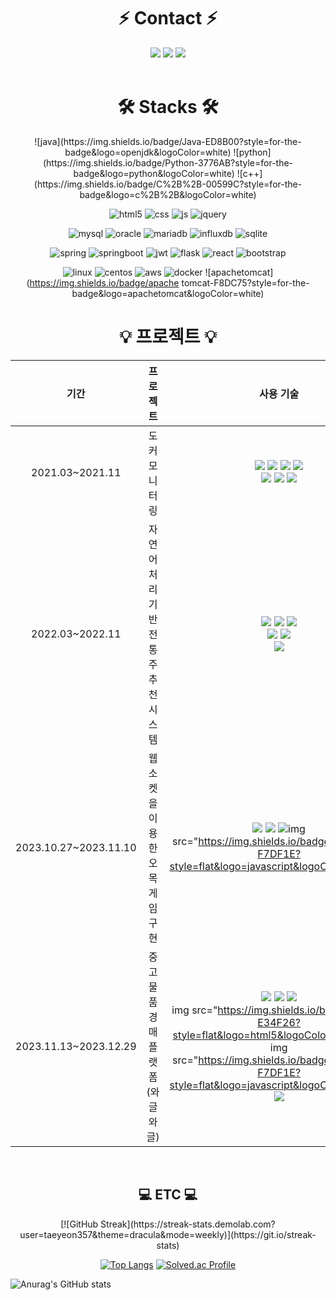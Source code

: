 
<div align=center>
  <h1>⚡ Contact ⚡</h1>
</div>

<div align=center>
  <a href="https://sodehdt-ldkt.tistory.com/"><img src="https://img.shields.io/badge/Tistory-000000?style=flat-square&logo=Tistory&logoColor=white"/></a>
  <a href=""><img src="https://img.shields.io/badge/Notion-000000?style=flat-square&logo=Notion&logoColor=white"/></a>
  <a href=""><img src="https://img.shields.io/badge/teayun357@gmail.com-EA4335?style=flat-square&logo=Gmail&logoColor=white"/></a>
</div>

<br>

<div align=center>
  <h1>🛠️ Stacks 🛠️</h2>
</div>

<div align=center>
  ![java](https://img.shields.io/badge/Java-ED8B00?style=for-the-badge&logo=openjdk&logoColor=white)
  ![python](https://img.shields.io/badge/Python-3776AB?style=for-the-badge&logo=python&logoColor=white)
  ![c++](https://img.shields.io/badge/C%2B%2B-00599C?style=for-the-badge&logo=c%2B%2B&logoColor=white)


  ![html5](https://img.shields.io/badge/HTML5-E34F26?style=for-the-badge&logo=html5&logoColor=white)
  ![css](https://img.shields.io/badge/css-1572B6?style=for-the-badge&logo=css3&logoColor=white)
  ![js](https://img.shields.io/badge/JavaScript-F7DF1E?style=flat-square&logo=javascript&logoColor=black)
  ![jquery](https://img.shields.io/badge/jQuery-0769AD?style=for-the-badge&logo=jquery&logoColor=white)
  <br>


  ![mysql](https://img.shields.io/badge/MySQL-00000F?style=for-the-badge&logo=mysql&logoColor=white)
  ![oracle](https://img.shields.io/badge/Oracle-F80000?style=for-the-badge&logo=oracle&logoColor=black)
  ![mariadb](https://img.shields.io/badge/MariaDB-003545?style=flat-square&logo=mariaDB&logoColor=white)
  ![influxdb](https://img.shields.io/badge/influxDB-22ADF6?style=for-the-badge&logo=InfluxDB&logoColor=white)
  ![sqlite](https://img.shields.io/badge/Netlify-00C7B7?style=for-the-badge&logo=netlify&logoColor=white)
  <br>

  ![spring](https://img.shields.io/badge/Spring-6DB33F?style=for-the-badge&logo=spring&logoColor=white)
  ![springboot](https://img.shields.io/badge/springboot-6DB33F?style=for-the-badge&logo=springboot&logoColor=white)
  ![jwt](https://img.shields.io/badge/json%20web%20tokens-323330?style=for-the-badge&logo=json-web-tokens&logoColor=pink)
  ![flask](https://img.shields.io/badge/flask-000000?style=for-the-badge&logo=flask&logoColor=white)
  ![react](https://img.shields.io/badge/React-20232A?style=for-the-badge&logo=react&logoColor=61DAFB)
  ![bootstrap](https://img.shields.io/badge/bootstrap-7952B3?style=for-the-badge&logo=bootstrap&logoColor=white)
  <br>
  
  ![linux](https://img.shields.io/badge/linux-FCC624?style=for-the-badge&logo=linux&logoColor=black)
  ![centos](https://img.shields.io/badge/centOS-0088CC?style=flat&logo=centos&logoColor=black)
  ![aws](https://img.shields.io/badge/amazonaws-232F3E?style=for-the-badge&logo=amazonaws&logoColor=white")
  ![docker](https://img.shields.io/badge/docker-2496ED?style=for-the-badge&logo=docker&logoColor=black)
  ![apachetomcat](https://img.shields.io/badge/apache tomcat-F8DC75?style=for-the-badge&logo=apachetomcat&logoColor=white)
  <br>

</div>

<div align=center>
<h1>💡 프로젝트 💡</h1>

|기간|프로젝트|사용 기술|링크|
|:---:|:---:|:---:|:---:|
|2021.03~2021.11|도커 모니터링|<img src="https://img.shields.io/badge/docker-2496ED?style=flat&logo=docker&logoColor=black"> <img src="https://img.shields.io/badge/centOS-0088CC?style=flat&logo=centos&logoColor=black"> <img src="https://img.shields.io/badge/flask-000000?style=flat&logo=flask&logoColor=white"> <img src="https://img.shields.io/badge/java-007396?style=flat&logo=java&logoColor=white"> <br><img src="https://img.shields.io/badge/javascript-F7DF1E?style=flat&logo=javascript&logoColor=black"> <img src="https://img.shields.io/badge/influxDB-22ADF6?style=flat&logo=InfluxDB&logoColor=white"> <img src="https://img.shields.io/badge/chart.js-FF6384?style=flat&logo=chartdotjs&logoColor=white"> | |
|2022.03~2022.11|자연어 처리 기반 전통주 추천 시스템|<img src="https://img.shields.io/badge/Python-3776AB?style=for-the-badge&logo=python&logoColor=white"> <img src="https://img.shields.io/badge/react-61DAFB?style=flat&logo=react&logoColor=black"> <img src="https://img.shields.io/badge/JavaScript-F7DF1E?style=flat-square&logo=javascript&logoColor=black"> <br><img src="https://img.shields.io/badge/Netlify-00C7B7?style=for-the-badge&logo=netlify&logoColor=white"> <img src="https://img.shields.io/badge/amazon aws-232F3E?style=flat&logo=amazonaws&logoColor=white"> <br><img src="https://img.shields.io/badge/flask-000000?style=for-the-badge&logo=flask&logoColor=white"> | |
|2023.10.27~2023.11.10|웹 소켓을 이용한 오목 게임 구현|<img src="https://img.shields.io/badge/java-007396?style=flat&logo=java&logoColor=white">  <img src="https://img.shields.io/badge/html5-E34F26?style=flat&logo=html5&logoColor=white"> <img src="https://img.shields.io/badge/css-1572B6?style=flat&logo=css3&logoColor=white">img src="https://img.shields.io/badge/javascript-F7DF1E?style=flat&logo=javascript&logoColor=black"> | |
|2023.11.13~2023.12.29|중고 물품 경매 플랫폼(와글와글)|<img src="https://img.shields.io/badge/java-007396?style=flat&logo=java&logoColor=white">  <img src="https://img.shields.io/badge/Spring-6DB33F?style=for-the-badge&logo=spring&logoColor=white">  <img src="https://img.shields.io/badge/mysql-4479A1?style=flat&logo=mysql&logoColor=white">  <br> img src="https://img.shields.io/badge/html5-E34F26?style=flat&logo=html5&logoColor=white"> <img src="https://img.shields.io/badge/css-1572B6?style=flat&logo=css3&logoColor=white">img src="https://img.shields.io/badge/javascript-F7DF1E?style=flat&logo=javascript&logoColor=black"> <img src="https://img.shields.io/badge/chart.js-FF6384?style=flat&logo=chartdotjs&logoColor=white">| |
<br>
</div>

<div align=center>
<h2>💻 ETC 💻</h2>
[![GitHub Streak](https://streak-stats.demolab.com?user=taeyeon357&theme=dracula&mode=weekly)](https://git.io/streak-stats)

[![Top Langs](https://github-readme-stats.vercel.app/api/top-langs/?username=taeyeon357)](https://github.com/anuraghazra/github-readme-stats)
[![Solved.ac Profile](http://mazassumnida.wtf/api/generate_badge?boj=taeyeon357)](https://solved.ac/taeyeon357)
</div>

![Anurag's GitHub stats](https://github-readme-stats.vercel.app/api?username=taeyeon357&hide=contribs,prs&show_icons=true&theme=graywhite)
